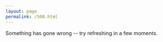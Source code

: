 ```yaml
---
layout: page
permalink: /500.html
---
```


Something has gone wrong -- try refreshing in a few moments.

[Home]: https://ecridge.com
